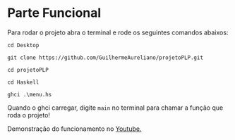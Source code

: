 # Parte Funcional
Para rodar o projeto abra o terminal e rode os seguintes comandos abaixos:

`cd Desktop`

`git clone https://github.com/GuilhermeAureliano/projetoPLP.git`

`cd projetoPLP`

`cd Haskell`

`ghci .\menu.hs`

Quando o ghci carregar, digite `main` no terminal para chamar a função que roda o projeto!

Demonstração do funcionamento no <a href="https://www.youtube.com/watch?v=c464xzM1M6c&t=11s">Youtube.</a>
